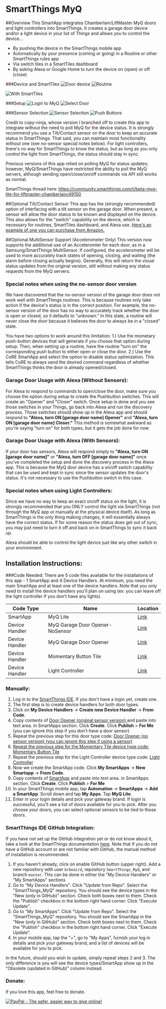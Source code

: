 
# SmartThings MyQ

##Overview
This SmartApp integrates Chamberlain/LiftMaster MyQ doors and light controllers into SmartThings. It creates a garage door device and/or a light device in your list of Things and allows you to control the device...

* By pushing the device in the SmartThings mobile app
* Automatically by your presence (coming or going) in a Routine or other SmartThings rules app
* Via switch tiles in a SmartTiles dashboard
* By asking Alexa or Google Home to turn the device on (open) or off (close)

###Device and SmartTiles
![Door device](http://i.imgur.com/zBXS6nQm.png "Door device")  ![Routine](http://i.imgur.com/fmDa1t6m.png "Routine") 


![With SmartTiles](http://i.imgur.com/WhbN2H9m.png "With SmartTiles")    


###Setup
![Login to MyQ](http://i.imgur.com/PLEbmsdm.png "Login to MyQ")
![Select Door](http://i.imgur.com/XUDFLucm.png "Door Select")


###Sensor Selection
![Sensor Selection](http://i.imgur.com/aKf14HHm.png "Sensor selection")
![Push Buttons](http://i.imgur.com/SIkag7Cm.png "Push Buttons")




Credit to copy-ninja, whose version I branched off to create this app to integrate without the need to poll MyQ for the device status. It is strongly recommend you use a Tilt/Contact sensor on the door to keep an accurate status in SmartThings. That said, you can maintain most functionality without one (see no-sensor special notes below). For light controllers, there's no way for SmartThings to know the status, but as long as you only control the light from SmartThings, the status should stay in sync. 

Previous versions of this app relied on polling MyQ for status updates; however, MyQ/SmartThings have restricted the ability to poll the MyQ servers, although sending open/close/on/off commands via API still works as normal.

SmartThings thread here: <a href="https://community.smartthings.com/t/release-myq-lite-for-liftmaster-chamberlain/49150">https://community.smartthings.com/t/beta-myq-lite-for-liftmaster-chamberlain/49150</a>

##Optional Tilt/Contact Sensor
This app has the (strongly recommended) option of interfacing with a tilt sensor on the garage door. When present, a sensor will allow the door status to be known and displayed on the device. This also allows for the "switch" capability on the device, which is necessary for routines, SmartTiles dashboard, and Alexa use. <a href="https://www.amazon.com/gp/product/B00HGVJRX2/ref=as_li_tl?ie=UTF8&tag=brbeaird-20&camp=1789&creative=9325&linkCode=as2&creativeASIN=B00HGVJRX2&linkId=b95bd197703395387d5d0bfe06c4866f">Here's an example of one you can purchase from Amazon.</a>

##Optional MultiSensor Support (Accelerometer Only)
This version now supports the additional use of an Acceleromter for each door, as in a Samsung/SmartThings MultiSensor. If configured, the accelerometer will be used to more accurately track states of opening, closing, and waiting (the alarm before closing actually begins). Generally, this will return the visual status updates from the original version, still without making any status requests from the MyQ servers.

### Special notes when using the no-sensor door version
We have discovered that the no-sensor version of the garage door does not work well with SmartThings routines. This is because routines only take action if the device's status is in the correct position. For example, the no-sensor version of the door has no way to accurately track whether the door is open or closed, so it defaults to "unknown." In this state, a routine will never close the door because it believes the door to always be in a "closed" state.

You have two options to work around this limitation:
1.) Use the mometary push-button devices that will generate if you choose that option during setup. Then, when setting up a routine, have the routine "turn on" the corresponding push button to either open or close the door.
2.) Use the CoRE SmartApp and select the option to disable status optimization. This tells CoRE to always send the desired command regardless of whether SmartThings thinks the door is already opened/closed.

### Garage Door Usage with Alexa (Without Sensors):
For Alexa to respond to commands to open/close the door, make sure you choose the option during setup to create the Pushbutton switches. This will create an "Opener" and "Closer" switch. Once setup is done and you see those switches in your Things, go back into Alexa and run the discovery process. Those switches should show up in the Alexa app and should respond to **"Alexa, turn ON [garage door name] Opener"** and **"Alexa, turn ON [garage door name] Closer."** This method is somewhat awkward as you're saying "turn on" for both types, but it gets the job done for now.

### Garage Door Usage with Alexa (With Sensors):
If your door has sensors, Alexa will respond simply to **"Alexa, turn ON [garage door name]"** or **"Alexa, turn OFF [garage door name]"** once you've completed the setup and done the discovery process in the Alexa app. This is because the MyQ door device has a on/off switch capability that can be used and kept in sync since the sensor updates the door's status. It's not necessary to use the Pushbutton switch in this case.

### Special notes when using Light Controllers:
Since we have no way to keep an exact on/off status on the light, it is strongly recommended that you ONLY control the light via SmartThings (not through the MyQ app or manually at the physical device itself). As long as SmartThings is the only thing making changes, it will essentially always have the correct status. If for some reason the status does get out of sync, you may just need to turn it off and back on in SmartThings to sync it back up.

Alexa should be able to control the light device just like any other switch in your environment.

## Installation Instructions:

###Code Needed:
There are 5 code files available for the installations of this app - 1 SmartApp and 4 Device Handlers. At minimum, you need the main SmartApp and at least one of the device handlers. Note that you only need to install the device handlers you'll plan on using (ex: you can leave off the light controller if you don't have any lights).

| Code Type        | Name           | Location  |
| ------------- |-------------| -----|
| SmartApp      | MyQ Lite | <a href="https://raw.githubusercontent.com/brbeaird/SmartThings_MyQ/master/smartapps/brbeaird/myq-lite.src/myq-lite.groovy">Link</a> |
| Device Handler | MyQ Garage Door Opener-NoSensor | <a href="https://raw.githubusercontent.com/brbeaird/SmartThings_MyQ/master/devicetypes/brbeaird/myq-garage-door-opener-nosensor.src/myq-garage-door-opener-nosensor.groovy">Link</a> |
| Device Handler | MyQ Garage Door Opener | <a href="https://raw.githubusercontent.com/brbeaird/SmartThings_MyQ/master/devicetypes/brbeaird/myq-garage-door-opener.src/myq-garage-door-opener.groovy">Link</a> |
| Device Handler | Momentary Button Tile | <a href="https://raw.githubusercontent.com/brbeaird/SmartThings_MyQ/master/devicetypes/smartthings/momentary-button-tile.src/momentary-button-tile.groovy">Link</a> |
| Device Handler | Light Controller | <a href="https://raw.githubusercontent.com/brbeaird/SmartThings_MyQ/master/devicetypes/brbeaird/myq-light-controller.src/myq-light-controller.groovy">Link</a> |


### Manually:
1. Log in to the <a href="https://graph.api.smartthings.com/ide/">SmartThings IDE</a>. If you don't have a login yet, create one.
2. The first step is to create device handlers for both door types.
3. Click on **My Device Handlers** -> **Create new Device Handler** -> **From Code**.
4. Copy contents of <a href="https://raw.githubusercontent.com/brbeaird/SmartThings_MyQ/master/devicetypes/brbeaird/myq-garage-door-opener.src/myq-garage-door-opener.groovy">Door Opener (original sensor version) </a> and paste into text area. in SmartApps section. Click **Create**. Click **Publish** > **For Me** (you can ignore this step if you don't have a door sensor)
5. Repeat the previous step for this door type code: <a href="https://raw.githubusercontent.com/brbeaird/SmartThings_MyQ/master/devicetypes/brbeaird/myq-garage-door-opener-nosensor.src/myq-garage-door-opener-nosensor.groovy">Door Opener (no sensor version) (you can ignore this step if using a sensor)
6. Repeat the previous step for the Momentary Tile device type code: <a href="https://raw.githubusercontent.com/brbeaird/SmartThings_MyQ/master/devicetypes/smartthings/momentary-button-tile.src/momentary-button-tile.groovy">Momentary Button Tile</a>
6. Repeat the previous step for the Light Controller device type code: <a href="https://raw.githubusercontent.com/brbeaird/SmartThings_MyQ/master/devicetypes/brbeaird/myq-light-controller.src/myq-light-controller.groovy">Light Controller</a>
6. Now we create the SmartApp code. Click **My SmartApps** -> **New Smartapp** -> **From Code**.
7. Copy contents of <a href="https://raw.githubusercontent.com/brbeaird/SmartThings_MyQ/master/smartapps/brbeaird/myq-lite.src/myq-lite.groovy">SmartApp</a> and paste into text area. in SmartApps section. Click **Create**. Click **Publish** > **For Me**
8. In your SmartThings mobile app, tap **Automation** -> **SmartApps** -> **Add a SmartApp**. Scroll down and tap **My Apps**. Tap **MyQ Lite**. 
9. Enter in your login details and pick your gateway brand. If login is successful, you'll see a list of doors available for you to pick. After you choose your doors, you can select optional sensors to be tied to those doors. 

### SmartThings IDE GitHub Integration:

If you have not set up the GitHub integration yet or do not know about it, take a look at the SmartThings documentation [here](http://docs.smartthings.com/en/latest/tools-and-ide/github-integration.html). Note that if you do not have a GitHub account or are not familiar with GitHub, the manual method of installation is recommended.

1. If you haven't already, click on enable GitHub button (upper right). Add a new repository with user `brbeaird`, repository `SmartThings_MyQ`, and branch `master`. This can be done in either the "My Device Handlers" or "My SmartApps" sections
2. Go to "My Device Handlers". Click "Update from Repo". Select the "SmartThings_MyQ" repository. You should see the device types in the "New (only in GitHub)" section. Check both boxes next to them. Check the "Publish" checkbox in the bottom right hand corner. Click "Execute Update".
3. Go to "My SmartApps". Click "Update from Repo". Select the "SmartThings_MyQ" repository. You should see the SmartApp in the "New (only in GitHub)" section. Check both boxes next to them. Check the "Publish" checkbox in the bottom right hand corner. Click "Execute Update".
4. In your mobile app, tap the "+", go to "My Apps", furnish your log in details and pick your gateway brand, and a list of devices will be available for you to pick.

In the future, should you wish to update, simply repeat steps 2 and 3. The only difference is you will see the device types/SmartApp show up in the "Obsolete (updated in GitHub)" column instead.


### Donate:

If you love this app, feel free to donate.

[![PayPal - The safer, easier way to give online!](https://www.paypalobjects.com/en_US/i/btn/btn_donate_LG.gif "Donate")](https://www.paypal.com/cgi-bin/webscr?cmd=_s-xclick&hosted_button_id=6QH4Y5KCESYPY)
